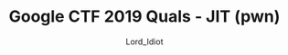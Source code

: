 ---
title: Google CTF 2019 Quals - JIT (pwn)
external_url: https://blog.idiot.sg/2019-06-24/google-ctf-quals-2019-jit/
author: Lord_Idiot
---